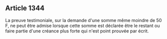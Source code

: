 Article 1344
----
La preuve testimoniale, sur la demande d'une somme même moindre de 50 F, ne peut
être admise lorsque cette somme est déclarée être le restant ou faire partie
d'une créance plus forte qui n'est point prouvée par écrit.
